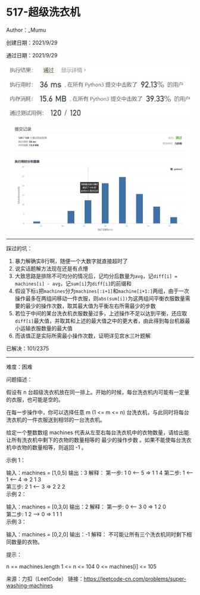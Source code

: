 # 517-超级洗衣机

Author：_Mumu

创建日期：2021/9/29

通过日期：2021/9/29

![](./通过截图2.jpg)

![](./通过截图1.jpg)

*****

踩过的坑：

1. 暴力解确实8行啊，随便一个大数字就直接超时了
2. 说实话题解方法现在还是有点懵
3. 大致思路是排除不可均分的情况后，记均分后数量为`avg`，记`diff[i] = machines[i] - avg`，记`sum[i]`为`diff[i]`的前缀和
4. 假设下标`i`把`machines`分为`machines[:i+1]`和`machine[i+1:]`两组，由于一次操作最多在两组间移动一件衣服，则`abs(sum[i])`为这两组间平衡衣服数量需要的最少的操作次数，取其最大值为平衡左右所需最少的步数
5. 若位于中间的某台洗衣机衣服数量过多，上述操作不足以达到平衡，还应取`diff[i]`最大值，并取其和上述的最大值之中的更大者，由此得到每台机器最小运输衣服数量的最大值
6. 而该值正是实际所需最小操作次数，证明详见宫水三叶题解

已解决：101/2375

*****

难度：困难

问题描述：

假设有 n 台超级洗衣机放在同一排上。开始的时候，每台洗衣机内可能有一定量的衣服，也可能是空的。

在每一步操作中，你可以选择任意 m (1 <= m <= n) 台洗衣机，与此同时将每台洗衣机的一件衣服送到相邻的一台洗衣机。

给定一个整数数组 machines 代表从左至右每台洗衣机中的衣物数量，请给出能让所有洗衣机中剩下的衣物的数量相等的 最少的操作步数 。如果不能使每台洗衣机中衣物的数量相等，则返回 -1 。

 

示例 1：

输入：machines = [1,0,5]
输出：3
解释：
第一步:    1     0 <-- 5    =>    1     1     4
第二步:    1 <-- 1 <-- 4    =>    2     1     3    
第三步:    2     1 <-- 3    =>    2     2     2   
示例 2：

输入：machines = [0,3,0]
输出：2
解释：
第一步:    0 <-- 3     0    =>    1     2     0    
第二步:    1     2 --> 0    =>    1     1     1     
示例 3：

输入：machines = [0,2,0]
输出：-1
解释：
不可能让所有三个洗衣机同时剩下相同数量的衣物。


提示：

n == machines.length
1 <= n <= 104
0 <= machines[i] <= 105

来源：力扣（LeetCode）
链接：https://leetcode-cn.com/problems/super-washing-machines
